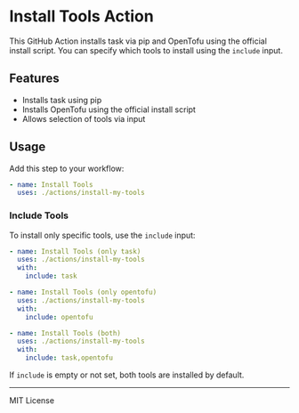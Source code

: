 # Install Tools Action

This GitHub Action installs task via pip and OpenTofu using the official install script. You can specify which tools to install using the `include` input.

## Features

- Installs task using pip
- Installs OpenTofu using the official install script
- Allows selection of tools via input

## Usage

Add this step to your workflow:

```yaml
- name: Install Tools
  uses: ./actions/install-my-tools
```

### Include Tools

To install only specific tools, use the `include` input:

```yaml
- name: Install Tools (only task)
  uses: ./actions/install-my-tools
  with:
    include: task
```

```yaml
- name: Install Tools (only opentofu)
  uses: ./actions/install-my-tools
  with:
    include: opentofu
```

```yaml
- name: Install Tools (both)
  uses: ./actions/install-my-tools
  with:
    include: task,opentofu
```

If `include` is empty or not set, both tools are installed by default.

---

MIT License
